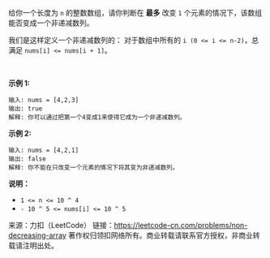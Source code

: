 给你一个长度为 ```n``` 的整数数组，请你判断在 **最多** 改变 ```1``` 个元素的情况下，该数组能否变成一个非递减数列。

我们是这样定义一个非递减数列的： 对于数组中所有的 ```i (0 <= i <= n-2)```，总满足 ```nums[i] <= nums[i + 1]```。

 

**示例 1:**
```
输入: nums = [4,2,3]
输出: true
解释: 你可以通过把第一个4变成1来使得它成为一个非递减数列。
```
**示例 2:**
```
输入: nums = [4,2,1]
输出: false
解释: 你不能在只改变一个元素的情况下将其变为非递减数列。
```

**说明：**

* ```1 <= n <= 10 ^ 4```
* ```- 10 ^ 5 <= nums[i] <= 10 ^ 5```

来源：力扣（LeetCode）
链接：https://leetcode-cn.com/problems/non-decreasing-array
著作权归领扣网络所有。商业转载请联系官方授权，非商业转载请注明出处。
